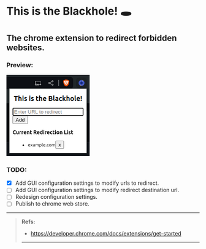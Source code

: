# This is the Blackhole! 🕳️
## The chrome extension to redirect forbidden websites.

### Preview:
![preview.png](preview.png)

### TODO:
- [X] Add GUI configuration settings to modify urls to redirect.
- [ ] Add GUI configuration settings to modify redirect destination url.
- [ ] Redesign configuration settings.
- [ ] Publish to chrome web store.
---

> **Refs:**
> - https://developer.chrome.com/docs/extensions/get-started
> ---